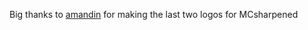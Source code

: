 ﻿
Big thanks to [amandin](https://www.youtube.com/channel/UCaaHHHCXd9U0Ikts8iRTUfw) for making the last two logos for MCsharpened
